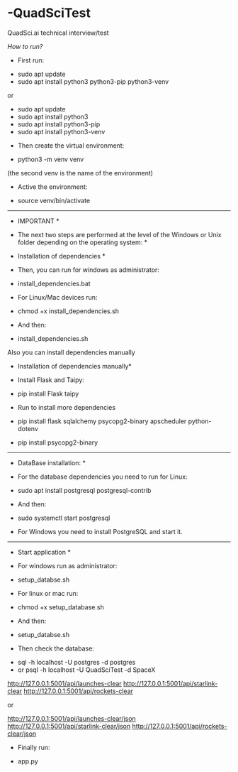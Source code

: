 # -QuadSciTest

QuadSci.ai technical interview/test

_How to run?_

- First run:

* sudo apt update
* sudo apt install python3 python3-pip python3-venv

or

- sudo apt update
- sudo apt install python3
- sudo apt install python3-pip
- sudo apt install python3-venv

* Then create the virtual environment:

- python3 -m venv venv

(the second venv is the name of the environment)

- Active the environment:

* source venv/bin/activate

---

- IMPORTANT \*

- The next two steps are performed at the level of the Windows or Unix folder depending on the operating system: \*

- Installation of dependencies \*

* Then, you can run for windows as administrator:

- install_dependencies.bat

* For Linux/Mac devices run:

- chmod +x install_dependencies.sh

* And then:

- install_dependencies.sh

Also you can install dependencies manually

- Installation of dependencies manually\*

- Install Flask and Taipy:

* pip install Flask taipy

- Run to install more dependencies

* pip install flask sqlalchemy psycopg2-binary apscheduler python-dotenv

* pip install psycopg2-binary

---

- DataBase installation: \*

- For the database dependencies you need to run for Linux:

* sudo apt install postgresql postgresql-contrib

- And then:

* sudo systemctl start postgresql

- For Windows you need to install PostgreSQL and start it.

---

- Start application \*

* For windows run as administrator:

- setup_databse.sh

* For linux or mac run:

- chmod +x setup_database.sh

* And then:

- setup_databse.sh

- Then check the database:

* sql -h localhost -U postgres -d postgres
* or psql -h localhost -U QuadSciTest -d SpaceX

http://127.0.0.1:5001/api/launches-clear
http://127.0.0.1:5001/api/starlink-clear
http://127.0.0.1:5001/api/rockets-clear

or

http://127.0.0.1:5001/api/launches-clear/json
http://127.0.0.1:5001/api/starlink-clear/json
http://127.0.0.1:5001/api/rockets-clear/json

- Finally run:

* app.py

